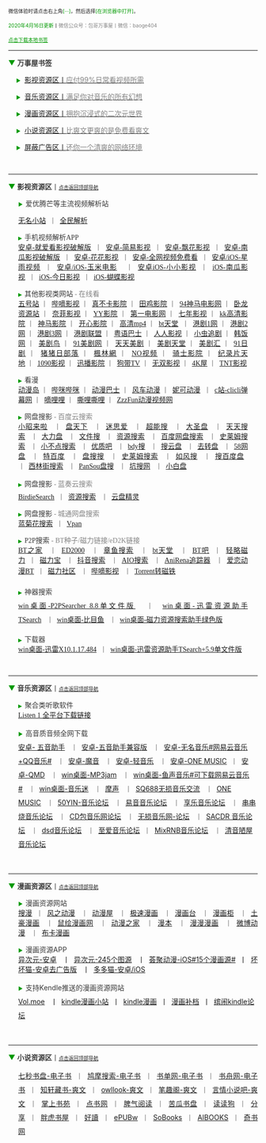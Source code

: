 <p>
    <span style="font-size:10px;">微信体验时请点击右上角<span style="font-size:10px;color:#009900;">[···]</span>，然后选择<span style="font-size:10px;color:#009900;">[在浏览器中打开]</span>。<br/></span>
</p>
<p>
    <span style="font-size:10px;color:#009900;">2020年4月16日更新</span><span style="font-size:10px;">丨<span style="font-size:10px;color:#838383;">微信公众号：包哥万事屋丨微信：baoge404</span></span>
</p>
<p>
    <span style="font-size:10px;text-decoration:underline;color:#009900;">点击下载本地书签</span>
</p>
<hr/>
<p>
    <a id="top"></a><span style="font-size:14px;"><span style="color:#009900;">▼</span><span style="color:#838383;"> </span><strong><span style="color:#383838;">万事屋书签</span></strong></span><span style="color:#838383;font-size:10px;"></span>
</p>
<p>
    <span style="color:#383838;font-size:14px;">&nbsp;&nbsp;&nbsp;&nbsp;<span style="font-size:10px;color:#009900;">▶</span>&nbsp; <a href="#yinshi">影视资源区丨<span style="font-size:14px;color:#838383;">应付99%日常看视频所需</span></a></span>
</p>
<p>
    <span style="color:#383838;font-size:14px;">&nbsp;&nbsp;&nbsp;&nbsp;<span style="font-size:10px;color:#009900;">▶</span>&nbsp; <a href="#yinyue">音乐资源区丨<span style="font-size:14px;color:#838383;">满足你对音乐的所有幻想</span></a></span>
</p>
<p>
    <span style="color:#383838;font-size:14px;">&nbsp;&nbsp;&nbsp;&nbsp;<span style="font-size:10px;color:#009900;">▶</span>&nbsp; <a href="#manhua">漫画资源区丨<span style="font-size:14px;color:#838383;">拥抱沉浸式的二次元世界</span></a></span>
</p>
<p>
    <span style="color:#383838;font-size:14px;">&nbsp;&nbsp;&nbsp;&nbsp;<span style="font-size:10px;color:#009900;">▶</span>&nbsp; <a href="#xiaoshuo">小说资源区丨<span style="font-size:14px;color:#838383;">比爽文更爽的是免费看爽文</span></a></span>
</p>
<p>
    <span style="color:#383838;font-size:14px;">&nbsp;&nbsp;&nbsp;&nbsp;<span style="font-size:10px;color:#009900;">▶</span>&nbsp; <a href="#guanggao">屏蔽广告区丨<span style="font-size:14px;color:#838383;">还你一个清爽的网络环境</span></a></span>
</p>
<p>
    <br/>
</p>
<hr/>
<p>
    <span style="color:#009900;font-size:14px;">▼</span><span style="color:#383838;font-size:14px;">&nbsp;</span><span style="font-size:14px;"><strong><span style="color:#383838;font-size:14px;">影视资源区</span></strong></span><span style="color:#383838;font-size:14px;">丨</span><span style="color:#009900;font-size:10px;"><a href="#top">点击返回顶部导航</a></span>
</p>
<p style="margin-left: 20px; margin-right: 20px;">
    <span style="color:#383838;font-size:10px;"><span style="color:#009900;">▶</span>&nbsp;&nbsp;</span><span style="font-size:14px;color:#383838;">爱优腾芒等主流视频解析站</span>
</p>
<p style="text-align: justify; color: rgb(0, 0, 0); font-family: &quot;font-size:medium;margin-left:20px;&quot;; margin-left: 20px; margin-right: 20px;" align="justify">
    <span style="font-size:14px;color:#838383;"><a href="https://www.administrator5.com/">无名小站</a>&nbsp;&nbsp;丨&nbsp;&nbsp;<a href="http://www.qmaile.com/">全民解析</a></span>
</p>
<p style="text-align: justify; color: rgb(0, 0, 0); font-family: &quot;font-size:medium;margin-left:20px;&quot;; margin-left: 20px; margin-right: 20px;" align="justify">
    <span style="color:#383838;font-size:10px;"><span style="color:#009900;">▶</span>&nbsp;&nbsp;</span><span style="color:#383838;font-size:14px;"><span style="color:#383838;"></span>手机视频解析APP<br/></span><span style="font-size:14px;color:#838383;"><a href="https://share.weiyun.com/5gNA4ss">安卓-就爱看影视破解版</a>&nbsp;&nbsp;丨&nbsp;&nbsp;<a href="https://share.weiyun.com/5lGSFwC">安卓-简易影视</a>&nbsp;&nbsp;丨&nbsp;&nbsp;<a href="https://share.weiyun.com/5cU80DE">安卓-飘花影视</a>&nbsp;&nbsp;丨&nbsp;&nbsp;<a href="https://share.weiyun.com/53dyzwD">安卓-南瓜影视破解版</a>&nbsp;&nbsp;丨&nbsp;&nbsp;<a href="https://share.weiyun.com/5N89Qiu">安卓-花花影视</a>&nbsp;&nbsp;丨&nbsp;&nbsp;<a href="https://share.weiyun.com/5Ckv3Aa">安卓-全网视频免费看</a>&nbsp;&nbsp;丨&nbsp;&nbsp;<a href="http://www.star.vin/">安卓/iOS-星雨视频</a>&nbsp;&nbsp;丨&nbsp;&nbsp;<a href="https://ymdy.app/">安卓/iOS-玉米电影</a>&nbsp;&nbsp;&nbsp;&nbsp;丨&nbsp;&nbsp;<a href="https://xiao1.app/">安卓iOS-小小影视</a>&nbsp;&nbsp;丨&nbsp;&nbsp;<a href="https://apps.apple.com/cn/app/%E5%8D%97%E7%93%9C%E5%AE%B6%E5%85%B7/id1498953691">iOS-南瓜影视</a>&nbsp;&nbsp;丨&nbsp;&nbsp;<a href="https://apps.apple.com/cn/app/%E4%BB%8A%E6%97%A5%E5%BD%B1%E8%A7%86-%E7%9C%8B%E5%A5%BD%E5%89%A7-%E4%B8%8A%E4%BB%8A%E6%97%A5%E5%BD%B1%E8%A7%86/id1322243737">iOS-今日影视</a>&nbsp;&nbsp;丨&nbsp;&nbsp;<a href="https://apps.apple.com/cn/app/id1474749614">iOS-蝴蝶影视</a></span>
</p>
<p style="text-align: justify; color: rgb(0, 0, 0); font-family: &quot;font-size:medium;margin-left:20px;&quot;; margin-left: 20px; margin-right: 20px;" align="justify">
    <span style="color:#383838;font-size:10px;"><span style="color:#009900;">▶</span>&nbsp;&nbsp;<span style="color:#383838;"></span></span><span style="color:#383838;font-size:14px;">其他影视类网站<span style="font-size:14px;color:#838383;"> - 在线看</span><br/></span><span style="font-size:14px;color:#838383;"><a href="http://www.wuhaozhan.net/">五号站</a>&nbsp;丨&nbsp;&nbsp;<a href="https://bde4.com/">哔嘀影视</a>&nbsp;丨&nbsp;&nbsp;<a href="https://www.zhenbuka.com/">真不卡影院</a>&nbsp;丨&nbsp;&nbsp;<a href="https://www.tianjiyy123.com/">田鸡影院</a>&nbsp;丨&nbsp;&nbsp;<a href="http://www.9rmb.com/">94神马电影网</a>&nbsp;丨&nbsp;&nbsp;<a href="https://www.vodsee.com/">卧龙资源站</a>&nbsp;丨&nbsp;&nbsp;<a href="https://www.nfmovies.com/">奈菲影视</a>&nbsp;丨&nbsp;&nbsp;<a href="https://www.yyzone.net/">YY影院</a>&nbsp;丨&nbsp;&nbsp;<a href="https://www.001d.com/">第一电影网</a>&nbsp;丨&nbsp;&nbsp;<a href="http://www.dynamicpuer.com/">七年影视</a>&nbsp;丨&nbsp;&nbsp;<a href="http://www.kk3.tv/">kk高清影院</a>&nbsp;丨&nbsp;&nbsp;<a href="https://www.jlszyy.cc/">神马影院</a>&nbsp;丨&nbsp;&nbsp;<a href="https://kushizhu.com/">开心影院</a>&nbsp;丨&nbsp;&nbsp;<a href="https://www.mp4pa.com/">高清mp4</a>&nbsp;丨&nbsp;&nbsp;<a href="https://www.jsr9.com/">bt天堂</a>&nbsp;&nbsp;丨&nbsp;&nbsp;<a href="http://www.yueyu2.com/">港剧1网</a>&nbsp;丨&nbsp;&nbsp;<a href="http://www.metvb1.com/index.html">港剧2网</a>&nbsp;丨&nbsp;&nbsp;<a href="https://www.gangjuw.com/">港剧3网</a>&nbsp;丨&nbsp;&nbsp;<a href="https://www.wotvb.com/">港剧联盟</a>&nbsp;丨&nbsp;&nbsp;<a href="https://www.tvb8c.com/">粤语巴士</a>&nbsp;丨&nbsp;&nbsp;<a href="http://www.yyetss.com/">人人影视</a>&nbsp;丨&nbsp;&nbsp;<a href="http://www.ixiazai.vip/">小虫追剧</a>&nbsp;丨&nbsp;&nbsp;<a href="https://www.hanfan.cc/">韩饭网</a>&nbsp;丨&nbsp;&nbsp;<a href="http://www.meijuniao.com/">美剧鸟</a>&nbsp;丨&nbsp;&nbsp;<a href="https://91mjw.com/">91美剧网</a>&nbsp;丨&nbsp;&nbsp;<a href="http://www.ttzmz.vip/">天天美剧</a>&nbsp;丨&nbsp;&nbsp;<a href="http://www.meijutt.cn/">美剧天堂</a>&nbsp;丨&nbsp;&nbsp;<a href="http://www.meijuhui520.com/">美剧汇</a>&nbsp;丨&nbsp;&nbsp;<a href="http://www.wwmulu.com/">91日剧</a>&nbsp;丨&nbsp;&nbsp;<a href="http://www.zzrbl.com/">猪猪日部落</a>&nbsp;丨&nbsp;&nbsp;<a href="https://8maple.ru/">楓林網</a>&nbsp;丨&nbsp;&nbsp;<a href="https://www.novipnoad.com/">NO视频</a>&nbsp;丨&nbsp;&nbsp;<a href="http://www.74bt.com/">骑士影院</a>&nbsp;丨&nbsp;&nbsp;<a href="http://www.jlpcn.net/">纪录片天地</a>&nbsp;丨&nbsp;&nbsp;<a href="http://1090ys.com/">1090影视</a>&nbsp;丨&nbsp;&nbsp;<a href="http://www.xunbody.com/">迅播影院</a>&nbsp;丨&nbsp;&nbsp;<a href="http://xiguayyv1.com/">狗带TV</a>&nbsp;丨&nbsp;&nbsp;<a href="https://53ys.cc/">无双影视</a>&nbsp;丨&nbsp;&nbsp;<a href="http://www.kkkkmao.com/">4K屋</a>&nbsp;丨&nbsp;&nbsp;<a href="http://www.tntdy3.vip/">TNT影视</a></span>
</p>
<p style="text-align: justify; color: rgb(0, 0, 0); font-family: &quot;font-size:medium;margin-left:20px;&quot;; margin-left: 20px; margin-right: 20px;" align="justify">
    <span style="color:#383838;font-size:10px;"><span style="color:#009900;">▶</span>&nbsp;&nbsp;</span><span style="color:#383838;font-size:14px;"><span style="color:#383838;"></span>看漫<br/></span><span style="font-size:14px;color:#838383;"><a href="http://www.dmd8.com/">动漫岛</a>&nbsp;丨&nbsp;&nbsp;<a href="http://www.bimibimi.tv/">哔咪哔咪</a>&nbsp;丨&nbsp;&nbsp;<a href="http://www.busdm.com/">动漫巴士</a>&nbsp;丨&nbsp;&nbsp;<a href="https://dmfengche.com/">风车动漫</a>&nbsp;丨&nbsp;&nbsp;<a href="http://www.nicotv.me/">妮可动漫</a>&nbsp;&nbsp;丨&nbsp;&nbsp;<a href="https://www.clicli.me/">c站-clicli弹幕网</a>&nbsp;丨&nbsp;&nbsp;<a href="https://www.dililitv.com/">嘀哩哩</a>&nbsp;丨&nbsp;&nbsp;<a href="http://www.silisili.cc/">嘶哩嘶哩</a>&nbsp;丨&nbsp;&nbsp;<a href="http://www.zzzfun.com/">ZzzFun动漫视频网</a></span>
</p>
<p style="text-align: justify; color: rgb(0, 0, 0); font-family: &quot;font-size:medium;margin-left:20px;&quot;; margin-left: 20px; margin-right: 20px;" align="justify">
    <span style="color:#383838;font-size:10px;"><span style="color:#009900;">▶</span>&nbsp;&nbsp;</span><span style="color:#383838;font-size:14px;"><span style="color:#383838;"></span>网盘搜影<span style="font-size:14px;color:#838383;"> - 百度云搜索</span><br/></span><span style="font-size:14px;color:#838383;"><a href="https://www.xiaozhaolaila.com/">小昭来啦</a>&nbsp;&nbsp;&nbsp;丨&nbsp;&nbsp;<a href="https://www.pantianxia.com/">盘天下</a>&nbsp;&nbsp;&nbsp;丨&nbsp;&nbsp;<a href="http://hao.misiai.com/">迷思爱</a>&nbsp;&nbsp;&nbsp;丨&nbsp;&nbsp;<a href="https://www.chaonengso.com/">超能搜</a>&nbsp;&nbsp;&nbsp;丨&nbsp;&nbsp;<a href="https://www.dashengpan.com/">大圣盘</a>&nbsp;&nbsp;&nbsp;丨&nbsp;&nbsp;<a href="http://www.daysou.com/">天天搜索</a>&nbsp;&nbsp;&nbsp;丨&nbsp;&nbsp;<a href="https://dalipan.com/">大力盘</a>&nbsp;&nbsp;&nbsp;丨&nbsp;&nbsp;<a href="http://wjsou.com/">文件搜</a>&nbsp;&nbsp;&nbsp;丨&nbsp;&nbsp;<a href="http://magnet.chongbuluo.com/">资源搜索</a>&nbsp;&nbsp;&nbsp;丨&nbsp;&nbsp;<a href="http://m.51caichang.com/">百度网盘搜索</a>&nbsp;&nbsp;&nbsp;丨&nbsp;&nbsp;<a href="http://slimego.cn/">史莱姆搜索</a>&nbsp;&nbsp;&nbsp;丨&nbsp;&nbsp;<a href="https://www.xiaoso.net/">小不点搜索</a>&nbsp;&nbsp;&nbsp;丨&nbsp;&nbsp;<a href="http://uzi8.cn/">优质吧</a>&nbsp;&nbsp;&nbsp;丨&nbsp;&nbsp;<a href="http://www.bdyso.com/">bdy搜</a>&nbsp;&nbsp;&nbsp;丨&nbsp;&nbsp;<a href="https://www.soyunpan.com/">搜云盘</a>&nbsp;&nbsp;&nbsp;丨&nbsp;&nbsp;<a href="https://www.quzhuanpan.com/">去转盘</a>&nbsp;&nbsp;&nbsp;丨&nbsp;&nbsp;<a href="https://www.58wangpan.com/">58网盘</a>&nbsp;&nbsp;&nbsp;丨&nbsp;&nbsp;<a href="http://www.tebaidu.com/">特百度</a>&nbsp;&nbsp;&nbsp;丨&nbsp;&nbsp;<a href="https://www.pansoso.com/">盘搜搜</a>&nbsp;&nbsp;&nbsp;丨&nbsp;&nbsp;<a href="http://www.slimego.cn/">史莱姆搜索</a>&nbsp;&nbsp;&nbsp;丨&nbsp;&nbsp;<a href="http://www.rufengso.net/">如风搜</a>&nbsp;&nbsp;&nbsp;丨&nbsp;&nbsp;<a href="https://www.sobaidupan.com/">搜百度盘</a>&nbsp;&nbsp; 丨&nbsp;&nbsp;<a href="https://xilinjie.cc/">西林街搜索</a>&nbsp;&nbsp; 丨&nbsp;&nbsp;<a href="http://www.pansou.com/">PanSou盘搜</a>&nbsp;&nbsp; 丨&nbsp;&nbsp;<a href="http://www.kengso.com/">坑搜网</a>&nbsp;&nbsp;&nbsp;丨&nbsp;&nbsp;<a href="https://www.xiaobaipan.com/">小白盘</a></span>
</p>
<p style="text-align: justify; color: rgb(0, 0, 0); font-family: &quot;font-size:medium;margin-left:20px;&quot;; margin-left: 20px; margin-right: 20px;" align="justify">
    <span style="color:#383838;line-height:2;font-size:10px;"><span style="line-height:2;color:#009900;">▶</span>&nbsp;&nbsp;</span><span style="color:#383838;line-height:2;font-size:14px;"><span style="color:#383838;"></span>网盘搜影<span style="line-height:2;font-size:14px;color:#838383;"> - 蓝奏云搜索</span><br/></span><span style="font-size:14px;color:#838383;"><a href="https://www.birdiesearch.com/register.html">BirdieSearch</a>&nbsp;&nbsp;丨&nbsp;&nbsp;<a href="https://www.hfwzbk.com/lzys/">资源搜索</a>&nbsp;&nbsp;&nbsp;丨&nbsp;&nbsp;<a href="https://www.yunpanjingling.com/">云盘精灵</a></span>
</p>
<p style="text-align: justify; color: rgb(0, 0, 0); font-family: &quot;font-size:medium;margin-left:20px;&quot;; margin-left: 20px; margin-right: 20px;" align="justify">
    <span style="color:#383838;font-size:10px;"><span style="color:#009900;">▶</span>&nbsp;&nbsp;</span><span style="color:#383838;font-size:14px;"><span style="color:#383838;"></span>网盘搜影<span style="font-size:14px;color:#838383;"> - 城通网盘搜索</span><br/></span><span style="font-size:14px;color:#838383;"><a href="http://www.lanjuhua.com/">蓝菊花搜索</a>&nbsp;&nbsp;丨&nbsp;&nbsp;<a href="http://ct.vpan123.com/">Vpan</a></span>
</p>
<p style="text-align: justify; color: rgb(0, 0, 0); font-family: &quot;font-size:medium;margin-left:20px;&quot;; margin-left: 20px; margin-right: 20px;" align="justify">
    <span style="color:#383838;font-size:10px;"><span style="color:#009900;">▶</span>&nbsp;&nbsp;</span><span style="color:#383838;font-size:14px;"><span style="color:#383838;"></span>P2P搜索<span style="font-size:14px;color:#838383;"> - BT种子/磁力链接/eD2K链接</span><br/></span><span style="font-size:14px;color:#838383;"><a href="http://www.2btjia.com/">BT之家</a>&nbsp;&nbsp;&nbsp;丨&nbsp;&nbsp;<a href="https://www.ed2000.com/">ED2000</a>&nbsp;&nbsp;&nbsp;丨&nbsp;&nbsp;<a href="https://www.zhangyusousuo.com/">章鱼搜索</a>&nbsp;&nbsp;&nbsp;丨&nbsp;&nbsp;<a href="http://www.btbttt.com/">bt天堂</a>&nbsp;&nbsp;&nbsp;丨&nbsp;&nbsp;<a href="https://www.btba.cc/">BT吧</a>&nbsp;&nbsp;丨&nbsp;&nbsp;<a href="http://cili.search.qinggl.com/">轻略磁力</a>&nbsp;&nbsp;丨&nbsp;&nbsp;<a href="http://cilibao.biz/">磁力宝</a>&nbsp;&nbsp;&nbsp;丨&nbsp;&nbsp;<a href="https://www.btdiv.com/">抖音搜索</a>&nbsp;&nbsp;&nbsp;丨&nbsp;&nbsp;<a href="https://www.aiosearch.com/">AIO搜索</a>&nbsp;&nbsp;&nbsp;丨&nbsp;&nbsp;<a href="https://www.anirena.com/">AniRena追踪器</a>&nbsp;&nbsp; 丨&nbsp;&nbsp;<a href="http://kisssub.org/">爱恋动漫BT</a>&nbsp;&nbsp;丨&nbsp;&nbsp;<a href="https://www.cilisql.com/">磁力社区</a>&nbsp;&nbsp;&nbsp;丨&nbsp;&nbsp;<a href="https://www.bde4.com/">哔嘀影视</a>&nbsp;&nbsp;&nbsp;丨&nbsp;&nbsp;<a href="https://www.torrentkitty.app/">Torrent转磁铁</a>&nbsp;</span><span style="line-height:2;font-size:14px;color:#009900;"><br/></span>
</p>
<p style="text-align: justify; color: rgb(0, 0, 0); font-family: &quot;font-size:medium;margin-left:20px;&quot;; margin-left: 20px; margin-right: 20px;" align="justify">
    <span style="color:#383838;line-height:2;font-size:10px;"><span style="line-height:2;color:#009900;">▶</span>&nbsp;&nbsp;</span><span style="color:#383838;line-height:2;font-size:14px;"><span style="color:#383838;"></span>神器搜索<br/></span><span style="line-height:2;font-size:14px;color:#838383;"><a href="https://share.weiyun.com/5i2Yb7h">win桌面-P2PSearcher 8.8单文件版</a>&nbsp;&nbsp;&nbsp;丨&nbsp;&nbsp;<a href="https://share.weiyun.com/59olaDh">win桌面-迅雷资源助手TSearch</a>&nbsp;&nbsp;&nbsp;丨&nbsp;&nbsp;<a href="https://share.weiyun.com/5DHZGKk">win桌面-比目鱼</a>&nbsp;&nbsp;&nbsp;丨&nbsp;&nbsp;<a href="https://share.weiyun.com/55WexLp">win桌面-磁力资源搜索助手绿色版</a></span>
</p>
<p style="text-align: justify; font-family: &quot;margin-left:20px;&quot;; margin-left: 20px; margin-right: 20px;" align="justify">
    <span style="color:#383838;font-size:14px;"></span><span style="color:#383838;font-size:10px;"><span style="color:#009900;">▶</span>&nbsp;&nbsp;</span><span style="color:#383838;font-size:14px;"><span style="color:#383838;"></span>下载器<br/></span><span style="font-size:14px;color:#838383;"><a href="https://share.weiyun.com/5MrRkLv">win桌面-迅雷X10.1.17.484</a>&nbsp;&nbsp;丨&nbsp;&nbsp;<a href="https://share.weiyun.com/5cTXC7p">win桌面-迅雷资源助手TSearch+5.9单文件版</a></span>
</p>
<p style="text-align:justify;font-family:&quot;margin-left:20px;" align="justify">
    <br/>
</p>
<hr/>
<p>
    <a id="yinyue"></a><span style="font-size:14px;"><span style="color:#009900;font-size:14px;">▼</span><span style="color:#383838;font-size:14px;">&nbsp;</span><strong><span style="color:#383838;font-size:14px;">音乐资源区</span></strong><span style="color:#383838;font-size:14px;">丨</span><span style="color:#383838;"></span><span style="color:#383838;"></span></span><span style="font-size:10px;color:#009900;"><a href="#top">点击返回顶部导航</a></span>
</p>
<p style="margin-left:20px;">
    <span style="font-family: &quot;line-height:2;font-size:14px;&quot;; color: #383838; font-size: 10px;"><span style="font-family: &quot;line-height:2;font-size:14px;&quot;; color: #009900;">▶</span>&nbsp;</span><span style="font-size:14px;"><span style="font-size: 14px; color: #383838; font-family: &quot;line-height:2;font-size:14px;&quot;;"><span style="color:#383838;font-size:12px;">&nbsp;</span>聚合类听歌软件</span><span style="color:#000000;font-family:&quot;line-height:2;font-size:14px;"><br/><a href="https://listen1.github.io/listen1/">Listen 1 全平台下载链接</a></span></span>
</p>
<p style="margin-left:20px;">
    <span style="line-height: 2; color: #383838; font-size: 10px;"><span style="line-height: 2; color: #009900;">▶</span>&nbsp;&nbsp;</span><span style="line-height:2;color:#383838;font-size:14px;"><span style="color:#383838;"></span>高音质音频全网下载<br/></span><span style="line-height:2;font-size:14px;color:#838383;"><a href="https://share.weiyun.com/5Oc2Fcu">安卓- 五音助手</a>&nbsp;&nbsp;&nbsp;丨&nbsp;&nbsp;<a href="https://share.weiyun.com/5hsqkdz">安卓-五音助手兼容版</a>&nbsp;&nbsp;&nbsp;丨&nbsp;&nbsp;<a href="https://share.weiyun.com/5q8qqVR">安卓-无名音乐#网易云音乐+QQ音乐#</a>&nbsp;&nbsp;&nbsp;丨&nbsp;&nbsp;<a href="https://share.weiyun.com/5SJNzMj">安卓-魔音</a>&nbsp;&nbsp;&nbsp;丨&nbsp;&nbsp;<a href="https://share.weiyun.com/5yO5XzG">安卓-轻音乐</a>&nbsp;&nbsp;&nbsp;丨&nbsp;&nbsp;<a href="https://share.weiyun.com/5JSoJGl">安卓-ONE MUSIC</a>&nbsp;&nbsp;丨&nbsp;&nbsp;<a href="https://share.weiyun.com/5kFbXmw">安卓-QMD</a>&nbsp;&nbsp;&nbsp;丨&nbsp;&nbsp;<a href="https://share.weiyun.com/5tMQngx">win桌面-MP3jam</a>&nbsp;&nbsp;&nbsp;丨&nbsp;&nbsp;<a href="https://share.weiyun.com/5HSUE0I">win桌面-鱼声音乐#可下载网易云音乐#</a>&nbsp;&nbsp;&nbsp;丨&nbsp;&nbsp;<a href="https://share.weiyun.com/5ZLXOlg">win桌面-音乐迷</a>&nbsp;&nbsp;&nbsp;丨&nbsp;&nbsp;<a href="https://moresound.tk/music/">摩声</a>&nbsp;&nbsp;&nbsp;丨&nbsp;&nbsp;<a href="https://www.sq688.com/">SQ688无损音乐交流</a>&nbsp;&nbsp;&nbsp;丨&nbsp;&nbsp;<a href="http://a1one7.gz01.bdysite.com/music/">ONE MUSIC</a>&nbsp;&nbsp;&nbsp;丨&nbsp;&nbsp;<a href="https://www.50yin.com/">50YIN-音乐论坛</a>&nbsp;&nbsp;&nbsp;丨&nbsp;&nbsp;<a href="https://sacdr.net/forum.php">易音音乐论坛</a>&nbsp;&nbsp;&nbsp;丨&nbsp;&nbsp;<a href="https://www.xlebbs.com/">享乐音乐论坛</a>&nbsp;&nbsp;&nbsp;丨&nbsp;&nbsp;<a href="http://www.ccsdj.com/forum.php">串串烧音乐论坛</a>&nbsp;&nbsp;&nbsp;丨&nbsp;&nbsp;<a href="https://www.cdbao.net/">CD包音乐网论坛</a>&nbsp;&nbsp;&nbsp;丨&nbsp;&nbsp;<a href="https://wusunyinyue.cn/forum.php">无损音乐网-论坛</a>&nbsp;&nbsp;&nbsp;丨&nbsp;&nbsp;<a href="https://sacdr.net/plugin.php?id=comeing_guide">SACDR 音乐论坛</a>&nbsp;&nbsp;&nbsp;丨&nbsp;&nbsp;<a href="https://dsdlove.com/">dsd音乐论坛</a>&nbsp;&nbsp;&nbsp;丨&nbsp;&nbsp;<a href="http://www.zhiaimusic.com/">至爱音乐论坛</a>&nbsp;&nbsp;丨&nbsp;&nbsp;<a href="http://www.mixrnb.com/">MixRNB音乐论坛</a>&nbsp;&nbsp;&nbsp;丨&nbsp;&nbsp;<a href="http://www.52qingyin.cn/">清音陋屋音乐论坛</a></span>
</p>
<p style="margin-left:20px;">
    <br/>
</p>
<hr/>
<p>
    <a id="manhua"></a><span style="font-size: 14px;"><span style="color: #009900;">▼</span><span style="color: #383838;">&nbsp;</span><strong><span style="color: #383838;">漫画资源区</span></strong><span style="color: #383838;">丨</span><span style="color: #383838;"></span></span><span style="font-size:10px;color:#009900;"><a href="#top">点击返回顶部导航</a></span>
</p>
<p style="text-align:justify;margin-left:20px;" align="justify">
    <span style="color: #383838; font-size: 10px;"><span style="color: #009900;">▶</span>&nbsp;&nbsp;</span><span style="color:#383838;font-size:14px;"><span style="color:#383838;"></span>漫画资源网站<br/></span><span style="font-size:14px;color:#838383;"><a href="http://www.buka.cn/"></a><a href="https://www.soman.com/"></a><a href="https://www.soman.com/">搜漫</a>&nbsp;&nbsp;丨&nbsp;&nbsp;<a href="https://www.fzdm.com/">风之动漫</a>&nbsp;&nbsp;&nbsp;丨&nbsp;&nbsp;<a href="http://www.dm5.com/">动漫屋</a>&nbsp;&nbsp;&nbsp;丨&nbsp;&nbsp;<a href="http://www.1kkk.com/">极速漫画</a>&nbsp;&nbsp;&nbsp;丨&nbsp;&nbsp;<a href="https://www.manhuatai.com/">漫画台</a>&nbsp;&nbsp;&nbsp;丨&nbsp;&nbsp;<a href="https://www.manhuagui.com/">漫画柜</a>&nbsp;&nbsp;&nbsp;丨&nbsp;&nbsp;<a href="https://www.tohomh123.com/">土豪漫画</a>&nbsp;&nbsp;&nbsp;丨&nbsp;&nbsp;<a href="https://www.ishuhui.com/">鼠绘漫画网</a>&nbsp;&nbsp;&nbsp;丨&nbsp;&nbsp;<a href="https://www.dmzj.com/">动漫之家</a>&nbsp;&nbsp;&nbsp;丨&nbsp;&nbsp;<a href="http://www.manben.com/mh-yaoshenji/">漫本</a>&nbsp;&nbsp;&nbsp;丨&nbsp;&nbsp;<a href="https://www.manmanapp.com/comic/category_1.html">漫漫漫画</a>&nbsp;&nbsp;&nbsp;丨&nbsp;&nbsp;<a href="http://manhua.weibo.com/">微博动漫</a>&nbsp;&nbsp;&nbsp;丨&nbsp;&nbsp;<a href="http://www.buka.cn/">布卡漫画</a><a href="http://www.buka.cn/"></a></span>
</p>
<p style="text-align:justify;margin-left:20px;" align="justify">
    <span style="color: #383838; font-size: 10px;"><span style="color: #009900;">▶</span>&nbsp;&nbsp;</span><span style="font-size:14px;"><span style="color:#383838;font-size:14px;"><span style="color:#383838;"></span>漫画资源APP</span><br/><a href="https://share.weiyun.com/5vGEdfH"><span style="font-size:14px;color:#838383;"></span></a><a href="https://share.weiyun.com/5vGEdfH">异次元-安卓</a>&nbsp;&nbsp;&nbsp;丨&nbsp;&nbsp;<a href="https://share.weiyun.com/5inxWtB">异次元-245个图源</a>&nbsp;&nbsp;&nbsp;丨&nbsp;&nbsp;<a href="https://share.weiyun.com/5B0NS8z">荟聚动漫-iOS#15个漫画源#</a>&nbsp;&nbsp;丨&nbsp;&nbsp;<a href="https://share.weiyun.com/5ifZag9">坏坏猫-安卓去广告版</a>&nbsp;&nbsp;&nbsp;丨&nbsp;&nbsp;<a href="http://ddcat.noear.org/">多多猫-安卓/iOS</a><span style="color:#838383;font-size:14px;"><a href="http://ddcat.noear.org/"></a></span></span>
</p>
<p style="margin-left:20px;">
    <span style="color: #383838; line-height: 2; font-size: 10px;"><span style="line-height: 2; color: #009900;">▶</span>&nbsp;&nbsp;</span><span style="font-size:14px;"><span style="color:#383838;line-height:2;font-size:14px;"><span style="color:#383838;"></span>支持Kendle推送的漫画资源网站</span><span style="line-height:2;font-size:14px;"><br/><a href="https://volmoe.com/"><span style="line-height:2;font-size:14px;color:#838383;"></span></a><a href="https://volmoe.com/">Vol.moe</a>&nbsp;&nbsp;&nbsp;丨&nbsp;&nbsp;<a href="https://kindlemh.cc/?__K=12be981992d205efc94d6c5c9f9c2956b1586334871_12098">kindle漫画小站</a>&nbsp;&nbsp;丨&nbsp;&nbsp;<a href="http://www.kindlecomic.net/">kindle漫画</a>&nbsp;&nbsp;丨&nbsp;&nbsp;<a href="https://www.manhuabudang.com/">漫画补档</a>&nbsp;&nbsp;丨&nbsp;&nbsp;<a href="http://www.binnao.com/">缤闹kindle论坛</a><a href="http://www.binnao.com/"><span style="line-height:2;font-size:14px;color:#838383;"></span></a></span></span>
</p>
<p style="margin-left:20px;">
    <br/>
</p>
<hr/>
<p>
    <a id="xiaoshuo"></a><span style="font-size: 14px;"><span style="color: #009900;">▼</span><span style="color: #383838;">&nbsp;</span><strong><span style="color: #383838;">小说资源区</span></strong><span style="color: #383838;">丨</span><span style="color: #383838;"></span></span><span style="font-size:10px;color:#009900;"><a href="#top">点击返回顶部导航</a></span>
</p>
<p style="text-align:justify;margin-left:20px;" align="justify">
    <span style="line-height:2;font-size:14px;color:#838383;"><a href="https://www.7sebook.com/disk">七秒书盘-电子书</a>&nbsp;&nbsp;丨&nbsp;&nbsp;<a href="https://www.jiumodiary.com/">鸠摩搜索-电子书</a>&nbsp;&nbsp;丨&nbsp;&nbsp;<a href="https://www.shudan.vip/">书单网-电子书</a>&nbsp;&nbsp;丨&nbsp;&nbsp;<a href="http://kindle.archiew.top/">书舟网-电子书</a>&nbsp;&nbsp;丨&nbsp;&nbsp;<a href="http://www.zxcs.info/">知轩藏书-爽文</a>&nbsp;&nbsp;丨&nbsp;&nbsp;<a href="https://www.owllook.net/">owllook-爽文</a>&nbsp;&nbsp;丨&nbsp;&nbsp;<a href="https://www.biquge5200.com/">笔趣阁-爽文</a>&nbsp;&nbsp;丨&nbsp;&nbsp;<a href="https://www.xs8.cn/">言情小说吧-爽文</a>&nbsp;&nbsp;丨&nbsp;&nbsp;<a href="https://www.soepub.com/">掌上书苑</a>&nbsp;&nbsp;丨&nbsp;&nbsp;<a href="http://dianbook.cc/">点书网</a>&nbsp;&nbsp;丨&nbsp;&nbsp;<a href="http://www.piqiyuedu.com/">脾气阅读</a>&nbsp;&nbsp;丨&nbsp;&nbsp;<a href="http://kgbook.com/">苦瓜书盘</a>&nbsp;&nbsp;丨&nbsp;&nbsp;<a href="http://www.dududog.com/">读读狗</a>&nbsp;&nbsp;丨&nbsp;&nbsp;<a href="http://www.share2uu.com/">分享</a>&nbsp;&nbsp;丨&nbsp;&nbsp;<a href="http://panghubook.cn/">胖虎书屋</a>&nbsp;&nbsp;丨&nbsp;&nbsp;<a href="http://www.haodoo.net/">好讀</a>&nbsp;&nbsp;丨&nbsp;&nbsp;<a href="https://epubw.com/?__cf_chl_jschl_tk__=ac62ce8f4dd7f141e664cf875a0744a62473a6d8-1585903979-0-AfW51XUMHwJ7wK_8owRNXf4SrgEe3Fqo_ERb9A4Qk87CR6Qlusi2kxkQ-Q1niyQUC-HjazqaocYrR5dm1Fb6TwmMbp8VlnD8cREjXPKBxx8I797H7k4XTdsoilEl7ZNelIEQh3VXkce3sItJAY2TwXcU5YKi7f6X7U07K2k8e1cO2yXA83c00WQC91YjdHZ4vySqDWPjccUmAoEWrwbNYM4cuLcHf9dOs3iPRuvi4EqHG5aoQ2YjcubQ0jxFkeA4WbwjlEbnqoBtyNcXG0yCqo0">ePUBw</a>&nbsp;&nbsp;丨&nbsp;&nbsp;<a href="https://sobooks.cc/">SoBooks</a>&nbsp;&nbsp;丨&nbsp;&nbsp;<a href="https://www.aibooks.club/">AIBOOKS</a>&nbsp;&nbsp;丨&nbsp;&nbsp;<a href="http://www.xqishuta.com/">奇书网</a></span>
</p>

